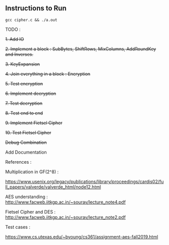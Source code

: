 ## Instructions to Run

```
gcc cipher.c && ./a.out
```

TODO :

~~1. Add IO~~

~~2. Implement a block : SubBytes, ShiftRows, MixColumns, AddRoundKey and Inverses.~~

~~3. KeyExpansion~~

~~4. Join everything in a block : Encryption~~

~~5. Test encryption~~

~~6. Implement decryption~~

~~7. Test decryption~~

~~8. Test end to end~~

~~9. Implement Fietsel Cipher~~

~~10. Test Fietsel Cipher~~

~~Debug Combination~~

Add Documentation


References :

Multiplication in GF(2^8) :

https://www.usenix.org/legacy/publications/library/proceedings/cardis02/full_papers/valverde/valverde_html/node12.html

AES understanding : http://www.facweb.iitkgp.ac.in/~sourav/lecture_note4.pdf

Fietsel Cipher and DES : http://www.facweb.iitkgp.ac.in/~sourav/lecture_note2.pdf


Test cases :

https://www.cs.utexas.edu/~byoung/cs361/assignment-aes-fall2019.html

